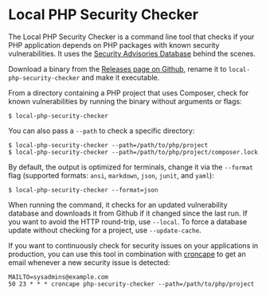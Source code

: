 Local PHP Security Checker
==========================

The Local PHP Security Checker is a command line tool that checks if your PHP
application depends on PHP packages with known security vulnerabilities. It
uses the [Security Advisories Database][1] behind the scenes.

Download a binary from the [Releases page on Github][2], rename it to
`local-php-security-checker` and make it executable.

From a directory containing a PHP project that uses Composer, check for known
vulnerabilities by running the binary without arguments or flags:

    $ local-php-security-checker

You can also pass a `--path` to check a specific directory:

    $ local-php-security-checker --path=/path/to/php/project
    $ local-php-security-checker --path=/path/to/php/project/composer.lock

By default, the output is optimized for terminals, change it via the `--format`
flag (supported formats: `ansi`, `markdown`, `json`, `junit`, and `yaml`):

    $ local-php-security-checker --format=json

When running the command, it checks for an updated vulnerability database and
downloads it from Github if it changed since the last run. If you want to avoid
the HTTP round-trip, use `--local`. To force a database update without checking
for a project, use `--update-cache`.

If you want to continuously check for security issues on your applications in
production, you can use this tool in combination with [croncape][3] to get an
email whenever a new security issue is detected:

    MAILTO=sysadmins@example.com
    50 23 * * * croncape php-security-checker --path=/path/to/php/project

[1]: https://github.com/FriendsOfPHP/security-advisories
[2]: https://github.com/fabpot/local-php-security-checker/releases
[3]: https://github.com/symfonycorp/croncape
